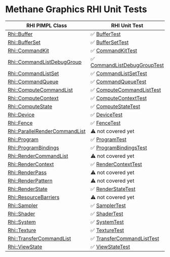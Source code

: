 # Methane Graphics RHI Unit Tests

| RHI PIMPL Class                                                                                                       | RHI Unit Test                                                                 |
|-----------------------------------------------------------------------------------------------------------------------|-------------------------------------------------------------------------------|
| [Rhi::Buffer](/Modules/Graphics/RHI/Impl/Include/Methane/Graphics/RHI/Buffer.h)                                       | :white_check_mark: [BufferTest](BufferTest.cpp)                               |
| [Rhi::BufferSet](/Modules/Graphics/RHI/Impl/Include/Methane/Graphics/RHI/BufferSet.h)                                 | :white_check_mark: [BufferSetTest](BufferSetTest.cpp)                         |
| [Rhi::CommandKit](/Modules/Graphics/RHI/Impl/Include/Methane/Graphics/RHI/CommandKit.h)                               | :white_check_mark: [CommandKitTest](CommandKitTest.cpp)                       |
| [Rhi::CommandListDebugGroup](/Modules/Graphics/RHI/Impl/Include/Methane/Graphics/RHI/CommandListDebugGroup.h)         | :white_check_mark: [CommandListDebugGroupTest](CommandListDebugGroupTest.cpp) |
| [Rhi::CommandListSet](/Modules/Graphics/RHI/Impl/Include/Methane/Graphics/RHI/CommandListSet.h)                       | :white_check_mark: [CommandListSetTest](CommandListSetTest.cpp)               |
| [Rhi::CommandQueue](/Modules/Graphics/RHI/Impl/Include/Methane/Graphics/RHI/CommandQueue.h)                           | :white_check_mark: [CommandQueueTest](CommandQueueTest.cpp)                   |
| [Rhi::ComputeCommandList](/Modules/Graphics/RHI/Impl/Include/Methane/Graphics/RHI/ComputeCommandList.h)               | :white_check_mark: [ComputeCommandListTest](ComputeCommandListTest.cpp)       |
| [Rhi::ComputeContext](/Modules/Graphics/RHI/Impl/Include/Methane/Graphics/RHI/ComputeContext.h)                       | :white_check_mark: [ComputeContextTest](ComputeContextTest.cpp)               |
| [Rhi::ComputeState](/Modules/Graphics/RHI/Impl/Include/Methane/Graphics/RHI/ComputeState.h)                           | :white_check_mark: [ComputeStateTest](ComputeStateTest.cpp)                   |
| [Rhi::Device](/Modules/Graphics/RHI/Impl/Include/Methane/Graphics/RHI/Device.h)                                       | :white_check_mark: [DeviceTest](DeviceTest.cpp)                               |
| [Rhi::Fence](/Modules/Graphics/RHI/Impl/Include/Methane/Graphics/RHI/Fence.h)                                         | :white_check_mark: [FenceTest](FenceTest.cpp)                                 |
| [Rhi::ParallelRenderCommandList](/Modules/Graphics/RHI/Impl/Include/Methane/Graphics/RHI/ParallelRenderCommandList.h) | :warning: not covered yet                                                     |
| [Rhi::Program](/Modules/Graphics/RHI/Impl/Include/Methane/Graphics/RHI/Program.h)                                     | :white_check_mark: [ProgramTest](ProgramTest.cpp)                             |
| [Rhi::ProgramBindings](/Modules/Graphics/RHI/Impl/Include/Methane/Graphics/RHI/ProgramBindings.h)                     | :white_check_mark: [ProgramBindingsTest](ProgramBindingsTest.cpp)             |
| [Rhi::RenderCommandList](/Modules/Graphics/RHI/Impl/Include/Methane/Graphics/RHI/RenderCommandList.h)                 | :warning: not covered yet                                                     |
| [Rhi::RenderContext](/Modules/Graphics/RHI/Impl/Include/Methane/Graphics/RHI/RenderContext.h)                         | :white_check_mark: [RenderContextTest](RenderContextTest.cpp)                 |
| [Rhi::RenderPass](/Modules/Graphics/RHI/Impl/Include/Methane/Graphics/RHI/RenderPass.h)                               | :warning: not covered yet                                                     |
| [Rhi::RenderPattern](/Modules/Graphics/RHI/Impl/Include/Methane/Graphics/RHI/RenderPattern.h)                         | :warning: not covered yet                                                     |
| [Rhi::RenderState](/Modules/Graphics/RHI/Impl/Include/Methane/Graphics/RHI/RenderState.h)                             | :white_check_mark: [RenderStateTest](RenderStateTest.cpp)                     |
| [Rhi::ResourceBarriers](/Modules/Graphics/RHI/Impl/Include/Methane/Graphics/RHI/ResourceBarriers.h)                   | :warning: not covered yet                                                     |
| [Rhi::Sampler](/Modules/Graphics/RHI/Impl/Include/Methane/Graphics/RHI/Sampler.h)                                     | :white_check_mark: [SamplerTest](SamplerTest.cpp)                             |
| [Rhi::Shader](/Modules/Graphics/RHI/Impl/Include/Methane/Graphics/RHI/Shader.h)                                       | :white_check_mark: [ShaderTest](ShaderTest.cpp)                               |
| [Rhi::System](/Modules/Graphics/RHI/Impl/Include/Methane/Graphics/RHI/System.h)                                       | :white_check_mark: [SystemTest](SystemTest.cpp)                               |
| [Rhi::Texture](/Modules/Graphics/RHI/Impl/Include/Methane/Graphics/RHI/Texture.h)                                     | :white_check_mark: [TextureTest](TextureTest.cpp)                             |
| [Rhi::TransferCommandList](/Modules/Graphics/RHI/Impl/Include/Methane/Graphics/RHI/TransferCommandList.h)             | :white_check_mark: [TransferCommandListTest](TransferCommandListTest.cpp)     |
| [Rhi::ViewState](/Modules/Graphics/RHI/Impl/Include/Methane/Graphics/RHI/ViewState.h)                                 | :white_check_mark: [ViewStateTest](ViewStateTest.cpp)                         |
